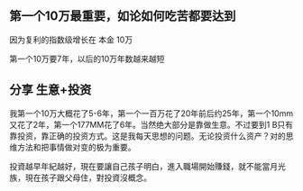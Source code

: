 ## 第一个10万最重要，如论如何吃苦都要达到

因为复利的指数级增长在 本金 10万

第一个10万要7年，以后的10万年数越来越短


## 分享  生意+投资
我第一个10万大概花了5-6年，第一个一百万花了20年前后约25年，第一个10mm又花了2年，第一个177MM花了6年。当然绝大部分是靠做生意。不过要到1 B只有靠投资，靠正确的投资方式。这是我每天思想的问题。无论投资什么资产？对的思维方法和把事情做对变的极为重要。


投資越早年紀越好，現在要讓自己孩子明白，進入職場開始賺錢，就不能當月光族，現在孩子跟父母住，對投資沒概念。